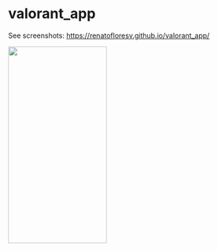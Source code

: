 # valorant_app

See screenshots:
https://renatofloresv.github.io/valorant_app/

<img src="https://user-images.githubusercontent.com/68215023/177451805-0de91b21-cce0-4338-a61b-48e353f921ae.jpg" style=" width:200px ; height:400 " />
